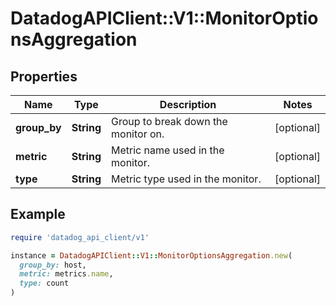 # DatadogAPIClient::V1::MonitorOptionsAggregation

## Properties

| Name         | Type       | Description                         | Notes      |
| ------------ | ---------- | ----------------------------------- | ---------- |
| **group_by** | **String** | Group to break down the monitor on. | [optional] |
| **metric**   | **String** | Metric name used in the monitor.    | [optional] |
| **type**     | **String** | Metric type used in the monitor.    | [optional] |

## Example

```ruby
require 'datadog_api_client/v1'

instance = DatadogAPIClient::V1::MonitorOptionsAggregation.new(
  group_by: host,
  metric: metrics.name,
  type: count
)
```
